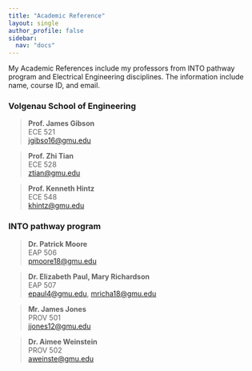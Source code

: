 ```yaml
---
title: "Academic Reference"
layout: single
author_profile: false
sidebar:
  nav: "docs"
---
```

My Academic References include my professors from INTO pathway program and Electrical Engineering disciplines. The information include name, course ID, and email.

### Volgenau School of Engineering

> **Prof. James Gibson**  
ECE 521  
jgibso16@gmu.edu  

> **Prof. Zhi Tian**  
ECE 528  
ztian@gmu.edu  

> **Prof. Kenneth Hintz**  
ECE 548  
khintz@gmu.edu  

### INTO pathway program

> **Dr. Patrick Moore**  
EAP 506  
pmoore18@gmu.edu  

> **Dr. Elizabeth Paul, Mary Richardson**  
EAP 507  
epaul4@gmu.edu, mricha18@gmu.edu  

> **Mr. James Jones**  
PROV 501  
jjones12@gmu.edu  

> **Dr. Aimee Weinstein**  
PROV 502  
aweinste@gmu.edu  

